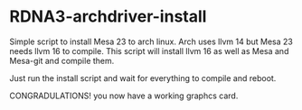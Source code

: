 # RDNA3-archdriver-install
Simple script to install Mesa 23 to arch linux. Arch uses llvm 14 but Mesa 23 needs llvm 16 to compile. This script will install llvm 16 as well as Mesa and Mesa-git and compile them.

Just run the install script and wait for everything to compile and reboot. 

CONGRADULATIONS! you now have a working graphcs card.
